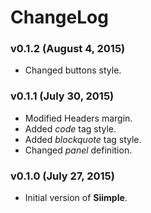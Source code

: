 # ChangeLog

### v0.1.2 (August 4, 2015)
- Changed buttons style.


### v0.1.1 (July 30, 2015)
- Modified Headers margin.
- Added *code* tag style.
- Added *blockquote* tag style.
- Changed *panel* definition.


### v0.1.0 (July 27, 2015)
- Initial version of **Siimple**.